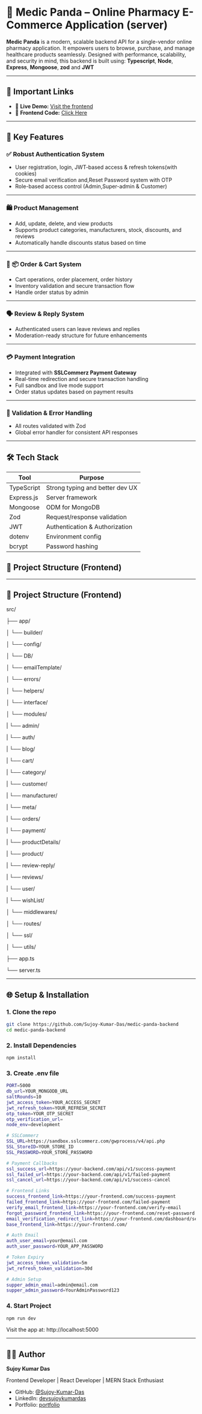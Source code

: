 # 💊 Medic Panda – Online Pharmacy E-Commerce Application (server)

**Medic Panda** is a modern, scalable backend API for a single-vendor online pharmacy application. It empowers users to browse, purchase, and manage healthcare products seamlessly. Designed with performance, scalability, and security in mind, this backend is built using: **Typescript**, **Node**, **Express**, **Mongoose**, **zod** and **JWT**

---

## 🔗 Important Links

- 🔴 **Live Demo:** [Visit the frontend](https://medic-panda.vercel.app/)
- 🧩 **Frontend Code:** [Click Here](https://github.com/Sujoy-Kumar-Das/medic-panda-frontend)

---

## 🚀 Key Features

### ✅ Robust Authentication System

- User registration, login, JWT-based access & refresh tokens(with cookies)
- Secure email verification and,Reset Password system with OTP
- Role-based access control (Admin,Super-admin & Customer)

---

### 🛍️ Product Management

- Add, update, delete, and view products
- Supports product categories, manufacturers, stock, discounts, and reviews
- Automatically handle discounts status based on time

---

### 🔐 📦 Order & Cart System

- Cart operations, order placement, order history
- Inventory validation and secure transaction flow
- Handle order status by admin

---

### 🗣️ Review & Reply System

- Authenticated users can leave reviews and replies
- Moderation-ready structure for future enhancements

---

### 💳 Payment Integration

- Integrated with **SSLCommerz Payment Gateway**
- Real-time redirection and secure transaction handling
- Full sandbox and live mode support
- Order status updates based on payment results

---

### 🔐 Validation & Error Handling

- All routes validated with Zod
- Global error handler for consistent API responses

---

## 🛠️ Tech Stack

| Tool       | Purpose                         |
| ---------- | ------------------------------- |
| TypeScript | Strong typing and better dev UX |
| Express.js | Server framework                |
| Mongoose   | ODM for MongoDB                 |
| Zod        | Request/response validation     |
| JWT        | Authentication & Authorization  |
| dotenv     | Environment config              |
| bcrypt     | Password hashing                |

## 📁 Project Structure (Frontend)

---

## 📁 Project Structure (Frontend)

src/

├── app/

│ └── builder/

│ └── config/

│ └── DB/

│ └── emailTemplate/

│ └── errors/

│ └── helpers/

│ └── interface/

│ └── modules/

| └── admin/

| └── auth/

| └── blog/

| └── cart/

| └── category/

| └── customer/

| └── manufacturer/

| └── meta/

| └── orders/

| └── payment/

| └── productDetails/

| └── product/

| └── review-reply/

| └── reviews/

| └── user/

| └── wishList/

│ └── middlewares/

│ └── routes/

│ └── ssl/

│ └── utils/

├── app.ts

└── server.ts

---

## 🌐 Setup & Installation

### 1. Clone the repo

```bash
git clone https://github.com/Sujoy-Kumar-Das/medic-panda-backend
cd medic-panda-backend
```

### 2. Install Dependencies

```bash
npm install
```

### 3. Create .env file

```bash
PORT=5000
db_url=YOUR_MONGODB_URL
saltRounds=10
jwt_access_token=YOUR_ACCESS_SECRET
jwt_refresh_token=YOUR_REFRESH_SECRET
otp_token=YOUR_OTP_SECRET
otp_verification_url=
node_env=development

# SSLCommerz
SSL_URL=https://sandbox.sslcommerz.com/gwprocess/v4/api.php
SSL_StoreID=YOUR_STORE_ID
SSL_PASSWORD=YOUR_STORE_PASSWORD

# Payment Callbacks
ssl_success_url=https://your-backend.com/api/v1/success-payment
ssl_failed_url=https://your-backend.com/api/v1/failed-payment
ssl_cancel_url=https://your-backend.com/api/v1/success-cancel

# Frontend Links
success_frontend_link=https://your-frontend.com/success-payment
failed_frontend_link=https://your-frontend.com/failed-payment
verify_email_frontend_link=https://your-frontend.com/verify-email
forgot_password_frontend_link=https://your-frontend.com/reset-password
email_verification_redirect_link=https://your-frontend.com/dashboard/security
base_frontend_link=https://your-frontend.com/

# Auth Email
auth_user_email=your@email.com
auth_user_password=YOUR_APP_PASSWORD

# Token Expiry
jwt_access_token_validation=5m
jwt_refresh_token_validation=30d

# Admin Setup
supper_admin_email=admin@email.com
supper_admin_password=YourAdminPassword123

```

### 4. Start Project

```bash
npm run dev
```

Visit the app at: http://localhost:5000

---

## 🙋‍♂️ Author

**Sujoy Kumar Das**

Frontend Developer | React Developer | MERN Stack Enthusiast

- GitHub: [@Sujoy-Kumar-Das](https://github.com/Sujoy-Kumar-Das)
- LinkedIn: [devsujoykumardas](https://dev-sujoy.vercel.app/)
- Portfolio: [portfolio](https://dev-sujoy.vercel.app/)
